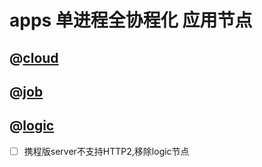 apps 单进程全协程化 应用节点
==============

## @[cloud](./cloud)
## @[job](./job)
## @[logic](./logic) 
- [ ] 携程版server不支持HTTP2,移除logic节点

